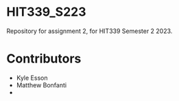 # HIT339_S223
Repository for assignment 2, for HIT339 Semester 2 2023.

# Contributors

- Kyle Esson
- Matthew Bonfanti
- 